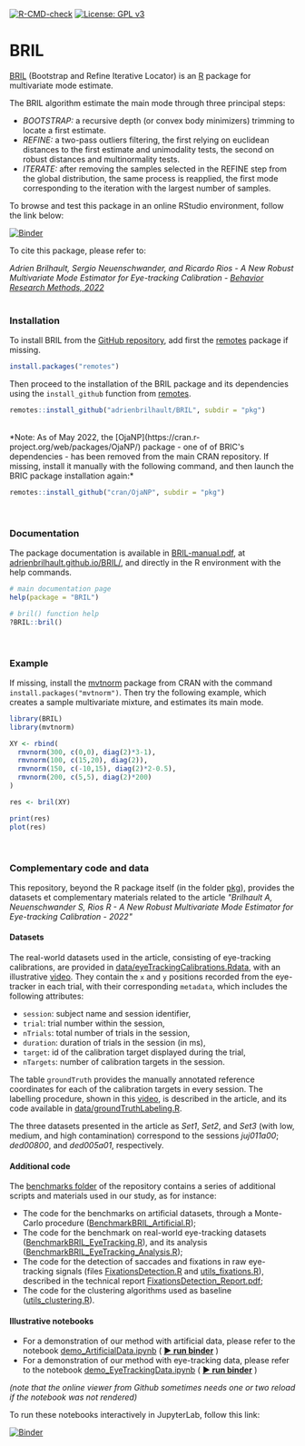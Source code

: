 <!-- badges: start -->
[![R-CMD-check](https://github.com/adrienbrilhault/BRIL/workflows/R-CMD-check/badge.svg)](https://github.com/adrienbrilhault/BRIL/actions)
[![License: GPL v3](https://img.shields.io/badge/License-GPL%20v3-blue.svg)](pkg/LICENSE)
<!-- [![Analytics](https://ga-beacon.appspot.com/UA-200250973-1/Github-Readme?pixel)](https://github.com/igrigorik/ga-beacon) -->
<!-- badges: end -->
# BRIL

[BRIL](https://github.com/adrienbrilhault/BRIL) (Bootstrap and Refine Iterative Locator) is an [R](https://www.r-project.org) package for multivariate mode estimate.

The BRIL algorithm estimate the main mode through three principal steps:

- *BOOTSTRAP:* a recursive depth (or convex body minimizers) trimming to locate a first estimate.
- *REFINE:* a two-pass outliers filtering, the first relying on euclidean distances to the first estimate and unimodality tests, the second on robust distances and multinormality tests.
- *ITERATE:* after removing the samples selected in the REFINE step from the global distribution, the same process is reapplied, the first mode corresponding to the iteration with the largest number of samples.

To browse and test this package in an online RStudio environment, follow the link below: 

[![Binder](https://tinyurl.com/badgeRStudio)](https://mybinder.org/v2/gh/adrienbrilhault/BRIL/HEAD?urlpath=rstudio)


To cite this package, please refer to:

*Adrien Brilhault, Sergio Neuenschwander, and Ricardo Rios - A New Robust Multivariate Mode Estimator for Eye-tracking Calibration - [Behavior Research Methods, 2022](https://rdcu.be/cI9Pf)*
<br><br>


### Installation

To install BRIL from the [GitHub repository](https://github.com/adrienbrilhault/BRIL), add first the [remotes](https://github.com/r-lib/remotes) package if missing.

```r
install.packages("remotes")
```

Then proceed to the installation of the BRIL package and its dependencies
using the `install_github` function from 
[remotes](https://github.com/r-lib/remotes).

```r
remotes::install_github("adrienbrilhault/BRIL", subdir = "pkg")
```

<br>
*Note: As of May 2022, the
[OjaNP](https://cran.r-project.org/web/packages/OjaNP/) package - one of
of BRIC's dependencies - has been removed from the main CRAN repository.
If missing, install it manually with the following command, and then launch the BRIC
package installation again:*

``` r
remotes::install_github("cran/OjaNP", subdir = "pkg")
```
<br>

### Documentation

The package documentation is available in [BRIL-manual.pdf](https://github.com/adrienbrilhault/BRIL/raw/master/BRIL-manual.pdf), at [adrienbrilhault.github.io/BRIL/](https://adrienbrilhault.github.io/BRIL/), and directly in the R environment with the help commands.

```r
# main documentation page
help(package = "BRIL")

# bril() function help
?BRIL::bril()
```
<br>

### Example

If missing, install the [mvtnorm](https://CRAN.R-project.org/package=mvtnorm)
package from CRAN with the command `install.packages("mvtnorm")`. Then try the
following example, which creates a sample multivariate mixture, and estimates
its main mode.  

```r
library(BRIL)
library(mvtnorm)

XY <- rbind(
  rmvnorm(300, c(0,0), diag(2)*3-1),
  rmvnorm(100, c(15,20), diag(2)),
  rmvnorm(150, c(-10,15), diag(2)*2-0.5),
  rmvnorm(200, c(5,5), diag(2)*200)
)

res <- bril(XY)

print(res)
plot(res)
```
<br>

### Complementary code and data

This repository, beyond the R package itself (in the folder [pkg](https://github.com/adrienbrilhault/BRIL/blob/master/pkg)), provides the datasets et complementary materials related to the article *"Brilhault A, Neuenschwander S, Rios R - A New Robust Multivariate Mode Estimator for Eye-tracking Calibration - 2022"*

#### Datasets

The real-world datasets used in the article, consisting of eye-tracking calibrations, are provided in [data/eyeTrackingCalibrations.Rdata](https://github.com/adrienbrilhault/BRIL/raw/master/data/eyeTrackingCalibrations.Rdata), with an illustrative [video](https://www.youtube.com/watch?v=ZQzThht0VMw). They contain the `x` and `y` positions recorded from the eye-tracker in each trial, with their corresponding `metadata`, which includes the following attributes:

- `session`: subject name and session identifier,
- `trial`: trial number within the session,
- `nTrials`: total number of trials in the session,
- `duration`: duration of trials in the session (in ms),
- `target`: id of the calibration target displayed during the trial,
- `nTargets`: number of calibration targets in the session.

The table `groundTruth` provides the manually annotated reference coordinates for each of the calibration targets in every session. The labelling procedure, shown in this [video](https://www.youtube.com/watch?v=10ZapuMvK1s), is described in the article, and its code available in [data/groundTruthLabeling.R](https://github.com/adrienbrilhault/BRIL/blob/master/data/groundTruthLabeling.R).

The three datasets presented in the article as *Set1*, *Set2*, and *Set3* (with low, medium, and high contamination) correspond to the sessions *juj011a00*; *ded00800*, and *ded005a01*, respectively.

#### Additional code

The [benchmarks folder](https://github.com/adrienbrilhault/BRIL/blob/master/benchmarks) of the repository contains a series of additional scripts and materials used in our study, as for instance:

- The code for the benchmarks on artificial datasets, through a Monte-Carlo procedure ([BenchmarkBRIL_Artificial.R](https://github.com/adrienbrilhault/BRIL/blob/master/benchmarks/BenchmarkBRIL_Artificial.R));
- The code for the benchmark on real-world eye-tracking datasets ([BenchmarkBRIL_EyeTracking.R](https://github.com/adrienbrilhault/BRIL/blob/master/benchmarks/BenchmarkBRIL_EyeTracking.R)), and its analysis ([BenchmarkBRIL_EyeTracking_Analysis.R](https://github.com/adrienbrilhault/BRIL/blob/master/benchmarks/BenchmarkBRIL_EyeTracking_Analysis.R));
- The code for the detection of saccades and fixations in raw eye-tracking signals (files [FixationsDetection.R](https://github.com/adrienbrilhault/BRIL/blob/master/benchmarks/FixationsDetection.R) and [utils_fixations.R](https://github.com/adrienbrilhault/BRIL/blob/master/benchmarks/utils_fixations.R)), described in the technical report [FixationsDetection_Report.pdf](https://github.com/adrienbrilhault/BRIL/raw/master/benchmarks/FixationsDetection_Report.pdf);
- The code for the clustering algorithms used as baseline ([utils_clustering.R](https://github.com/adrienbrilhault/BRIL/blob/master/benchmarks/utils_clustering.R)).

#### Illustrative notebooks

- For a demonstration of our method with artificial data, please refer to the 
notebook [demo_ArtificialData.ipynb](demo_ArtificialData.ipynb) 
( **[▶️ run binder](https://mybinder.org/v2/gh/adrienbrilhault/BRIL/HEAD?filepath=demo_ArtificialData.ipynb)** )
- For a demonstration of our method with eye-tracking data, please refer to the
notebook [demo_EyeTrackingData.ipynb](demo_EyeTrackingData.ipynb) 
( **[▶️ run binder](https://mybinder.org/v2/gh/adrienbrilhault/BRIL/HEAD?filepath=demo_EyeTrackingData.ipynb)** )

*(note that the online viewer from Github sometimes needs one or two reload if the notebook was not rendered)*

To run these notebooks interactively in JupyterLab, follow this link:

[![Binder](https://tinyurl.com/badgeJupyterLab)](https://mybinder.org/v2/gh/adrienbrilhault/BRIL/HEAD?urlpath=lab)
